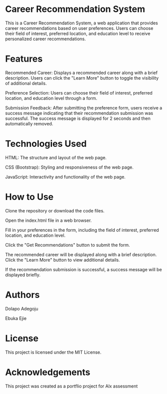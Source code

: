 # Career Recommendation System
This is a Career Recommendation System, a web application that provides career recommendations based on user preferences. Users can choose their field of interest, preferred location, and education level to receive personalized career recommendations.

# Features
Recommended Career: Displays a recommended career along with a brief description. Users can click the "Learn More" button to toggle the visibility of additional details.

Preference Selection: Users can choose their field of interest, preferred location, and education level through a form.

Submission Feedback: After submitting the preference form, users receive a success message indicating that their recommendation submission was successful. The success message is displayed for 2 seconds and then automatically removed.

# Technologies Used
HTML: The structure and layout of the web page.

CSS (Bootstrap): Styling and responsiveness of the web page.

JavaScript: Interactivity and functionality of the web page.

# How to Use
Clone the repository or download the code files.

Open the index.html file in a web browser.

Fill in your preferences in the form, including the field of interest, preferred location, and education level.

Click the "Get Recommendations" button to submit the form.

The recommended career will be displayed along with a brief description. Click the "Learn More" button to view additional details.

If the recommendation submission is successful, a success message will be displayed briefly.

# Authors
Dolapo Adegoju

Ebuka Ejie

# License
This project is licensed under the MIT License.

# Acknowledgements
This project was created as a portflio project for Alx assessment
